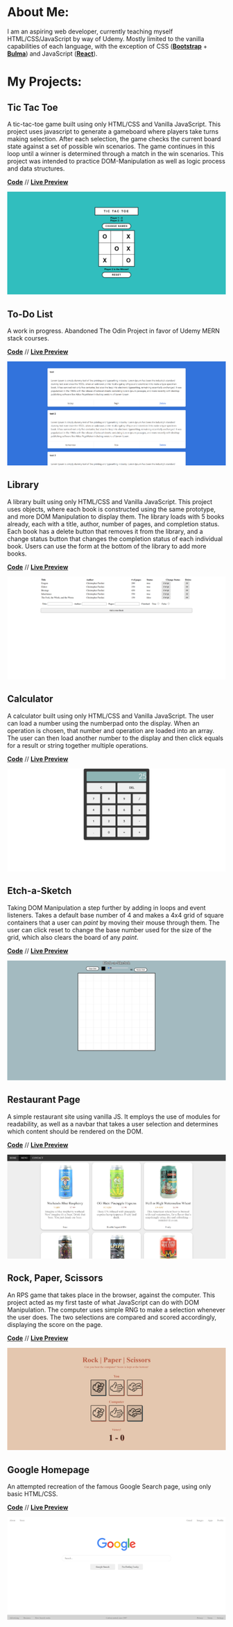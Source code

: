 # About Me:

I am an aspiring web developer, currently teaching myself HTML/CSS/JavaScript by way of Udemy. Mostly limited to the vanilla capabilities of each language, with the exception of CSS ([**Bootstrap**](https://getbootstrap.com/) + [**Bulma**](https://bulma.io/)) and JavaScript ([**React**](https://reactjs.org/)).

# My Projects:

## Tic Tac Toe

A tic-tac-toe game built using only HTML/CSS and Vanilla JavaScript. This project uses javascript to generate a gameboard where players take turns making selection. After each selection, the game checks the current board state against a set of possible win scenarios. The game continues in this loop until a winner is determined through a match in the win scenarios. This project was intended to practice DOM-Manipulation as well as logic process and data structures.

[**Code**](https://github.com/billyhelms24/tic-tac-toe) // [**Live Preview**](https://billyhelms24.github.io/tic-tac-toe)

![tic-tac-toe.png](https://raw.githubusercontent.com/billyhelms24/billyhelms24/main/screenshots/tic-tac-toe.png)

## To-Do List

A work in progress. Abandoned The Odin Project in favor of Udemy MERN stack courses.

[**Code**](https://github.com/billyhelms24/to-do-list) // [**Live Preview**](https://billyhelms24.github.io/to-do-list)

![restaurant-page.png](https://raw.githubusercontent.com/billyhelms24/billyhelms24/main/screenshots/to-do-list.png)

## Library

A library built using only HTML/CSS and Vanilla JavaScript. This project uses objects, where each book is constructed using the same prototype, and more DOM Manipulation to display them. The library loads with 5 books already, each with a title, author, number of pages, and completion status. Each book has a delete button that removes it from the library, and a change status button that changes the completion status of each individual book. Users can use the form at the bottom of the library to add more books.

[**Code**](https://github.com/billyhelms24/js-library) // [**Live Preview**](https://billyhelms24.github.io/js-library/)

![js-library.png](https://raw.githubusercontent.com/billyhelms24/billyhelms24/main/screenshots/js-library.png)

## Calculator

A calculator built using only HTML/CSS and Vanilla JavaScript. The user can load a number using the numberpad onto the display. When an operation is chosen, that number and operation are loaded into an array. The user can then load another number to the display and then click equals for a result or string together multiple operations.

[**Code**](https://github.com/billyhelms24/js-calculator) // [**Live Preview**](https://billyhelms24.github.io/js-calculator/)

![js-calculator-png](https://raw.githubusercontent.com/billyhelms24/billyhelms24/main/screenshots/js-calculator.png)

## Etch-a-Sketch

Taking DOM Manipulation a step further by adding in loops and event listeners. Takes a default base number of 4 and makes a 4x4 grid of square containers that a user can _paint_ by moving their mouse through them. The user can click reset to change the base number used for the size of the grid, which also clears the board of any _paint_.

[**Code**](https://github.com/billyhelms24/etch-a-sketch) // [**Live Preview**](https://billyhelms24.github.io/etch-a-sketch/)

![etch-a-sketch.png](https://raw.githubusercontent.com/billyhelms24/billyhelms24/main/screenshots/etch-a-sketch.png)

## Restaurant Page

A simple restaurant site using vanilla JS. It employs the use of modules for readability, as well as a navbar that takes a user selection and determines which content should be rendered on the DOM.

[**Code**](https://github.com/billyhelms24/restaurant-page) // [**Live Preview**](https://billyhelms24.github.io/restaurant-page)

![restaurant-page](https://raw.githubusercontent.com/billyhelms24/billyhelms24/main/screenshots/restaurant-page.png)

## Rock, Paper, Scissors

An RPS game that takes place in the browser, against the computer. This project acted as my first taste of what JavaScript can do with DOM Manipulation. The computer uses simple RNG to make a selection whenever the user does. The two selections are compared and scored accordingly, displaying the score on the page.

[**Code**](https://github.com/billyhelms24/rock-paper-scissors) // [**Live Preview**](https://billyhelms24.github.io/rock-paper-scissors/)

![rock-paper-scissors.png](https://raw.githubusercontent.com/billyhelms24/billyhelms24/main/screenshots/rock-paper-scissors.png)

## Google Homepage

An attempted recreation of the famous Google Search page, using only basic HTML/CSS.

[**Code**](https://github.com/billyhelms24/google-homepage) // [**Live Preview**](https://billyhelms24.github.io/google-homepage/)

![google-homepage.png](https://raw.githubusercontent.com/billyhelms24/billyhelms24/main/screenshots/google-homepage.png)
